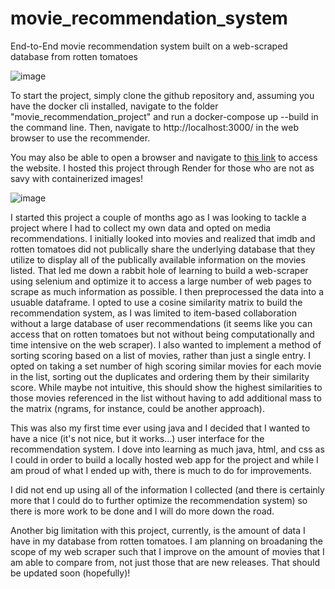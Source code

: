 # movie_recommendation_system
End-to-End movie recommendation system built on a web-scraped database from rotten tomatoes

![image](https://github.com/user-attachments/assets/1d73346a-0e49-4606-8cf7-f2872de8ca0e)

To start the project, simply clone the github repository and, assuming you have the docker cli installed, navigate to the folder "movie_recommendation_project" and run a docker-compose up --build in the command line. Then, navigate to http://localhost:3000/ in the web browser to use the recommender.

You may also be able to open a browser and navigate to [this link]([https://movie-recommendation-project-hprp.onrender.com/](https://recommendation-frontend-gv06.onrender.com)) to access the website. I hosted this project through Render for those who are not as savy with containerized images!

![image](https://github.com/user-attachments/assets/03c09d85-07c0-4720-a9ff-56d0ebc4b174)

I started this project a couple of months ago as I was looking to tackle a project where I had to collect my own data and opted on media recommendations. I initially looked into movies and realized that imdb and rotten tomatoes did not publically share the underlying database that they utilize to display all of the publically available information on the movies listed. That led me down a rabbit hole of learning to build a web-scraper using selenium and optimize it to access a large number of web pages to scrape as much information as possible. I then preprocessed the data into a usuable dataframe. I opted to use a cosine similarity matrix to build the recommendation system, as I was limited to item-based collaboration without a large database of user recommendations (it seems like you can access that on rotten tomatoes but not without being computationally and time intensive on the web scraper). I also wanted to implement a method of sorting scoring based on a list of movies, rather than just a single entry. I opted on taking a set number of high scoring similar movies for each movie in the list, sorting out the duplicates and ordering them by their similarity score. While maybe not intuitive, this should show the highest similarities to those movies referenced in the list without having to add additional mass to the matrix (ngrams, for instance, could be another approach).  

This was also my first time ever using java and I decided that I wanted to have a nice (it's not nice, but it works...) user interface for the recommendation system. I dove into learning as much java, html, and css as I could in order to build a locally hosted web app for the project and while I am proud of what I ended up with, there is much to do for improvements.

I did not end up using all of the information I collected (and there is certainly more that I could do to further optimize the recommendation system) so there is more work to be done and I will do more down the road.

Another big limitation with this project, currently, is the amount of data I have in my database from rotten tomatoes. I am planning on broadaning the scope of my web scraper such that I improve on the amount of movies that I am able to compare from, not just those that are new releases. That should be updated soon (hopefully)!

